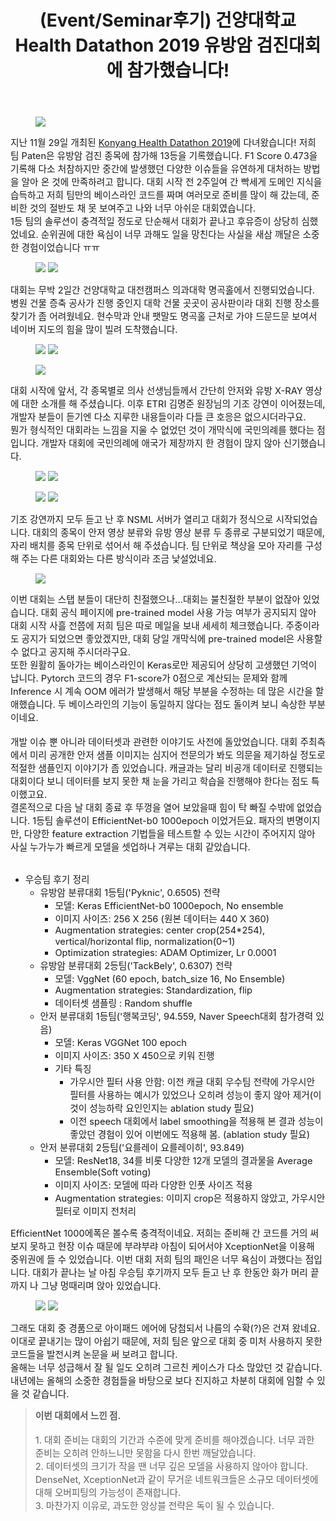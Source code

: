 ﻿---
title: "(Event/Seminar후기) 건양대학교 Health Datathon 2019 유방암 검진대회에 참가했습니다!"
tags: 
  - Machine Learning
  - Deep Learning
  - NAVER NSML
  - Konyang University
  - Competition
categories:
  - Event&Seminar
toc: false
author_profile: false
comments: 
  provider: "disqus"
  disqus:
    shortname: "https-brstar96-github-io"
header:
  teaser: /assets/Images/event/KHD2019/cover_KHD2019.png
---

<figure>
    <a href="/assets/Images/event/KHD2019/20191201_104537.jpg"><img src="/assets/Images/event/KHD2019/20191201_104537.jpg"></a>
</figure>

<span style="font-size:11pt">지난 11월 29일 개최된 [Konyang Health Datathon 2019](https://github.com/khd2019/khd2019)에 다녀왔습니다! 저희 팀 Paten은 유방암 검진 종목에 참가해 13등을 기록했습니다. F1 Score 0.473을 기록해 다소 처참하지만 중간에 발생했던 다양한 이슈들을 유연하게 대처하는 방법을 알아 온 것에 만족하려고 합니다. 대회 시작 전 2주일여 간 빡세게 도메인 지식을 습득하고 저희 팀만의 베이스라인 코드를 짜며 여러모로 준비를 많이 해 갔는데, 준비한 것의 절반도 채 못 보여주고 나와 너무 아쉬운 대회였습니다.<br>
1등 팀의 솔루션이 충격적일 정도로 단순해서 대회가 끝나고 후유증이 상당히 심했었네요. 순위권에 대한 욕심이 너무 과해도 일을 망친다는 사실을 새삼 깨달은 소중한 경험이었습니다 ㅠㅠ
</span>


<figure class="half">
    <a href="/assets/Images/event/KHD2019/comp_schedule.png"><img src="/assets/Images/event/KHD2019/comp_schedule.png"></a>
    <a href="/assets/Images/event/KHD2019/leaderboard.png"><img src="/assets/Images/event/KHD2019/leaderboard.png"></a>
</figure>

<span style="font-size:11pt">
대회는 무박 2일간 건양대학교 대전캠퍼스 의과대학 명곡홀에서 진행되었습니다. 병원 건물 증축 공사가 진행 중인지 대학 건물 곳곳이 공사판이라 대회 진행 장소를 찾기가 좀 어려웠네요. 현수막과 안내 팻말도 명곡홀 근처로 가야 드문드문 보여서 네이버 지도의 힘을 많이 빌려 도착했습니다.   
<br></span>

<figure class="half">
    <a href="/assets/Images/event/KHD2019/20191129_114122.jpg"><img src="/assets/Images/event/KHD2019/20191129_114122.jpg"></a>
    <a href="/assets/Images/event/KHD2019/20191129_114409.jpg"><img src="/assets/Images/event/KHD2019/20191129_114409.jpg"></a>
</figure>

<figure>
    <a href="/assets/Images/event/KHD2019/20191129_140507.jpg"><img src="/assets/Images/event/KHD2019/20191129_140507.jpg"></a>
</figure>

<span style="font-size:11pt">
대회 시작에 앞서, 각 종목별로 의사 선생님들께서 간단히 안저와 유방 X-RAY 영상에 대한 소개를 해 주셨습니다. 이후 ETRI 김명준 원장님의 기조 강연이 이어졌는데, 개발자 분들이 듣기엔 다소 지루한 내용들이라 다들 큰 호응은 없으시더라구요.<br>
뭔가 형식적인 대회라는 느낌을 지울 수 없었던 것이 개막식에 국민의례를 했다는 점입니다. 개발자 대회에 국민의례에 애국가 제창까지 한 경험이 많지 않아 신기했습니다.    
<br></span>

<figure class="half">
    <a href="/assets/Images/event/KHD2019/20191129_130854.jpg"><img src="/assets/Images/event/KHD2019/20191129_130854.jpg"></a>
    <a href="/assets/Images/event/KHD2019/20191130_091056.jpg"><img src="/assets/Images/event/KHD2019/20191130_091056.jpg"></a>
</figure>
<figure class="half">
    <a href="/assets/Images/event/KHD2019/20191130_091051.jpg"><img src="/assets/Images/event/KHD2019/20191130_091051.jpg"></a>
    <a href="/assets/Images/event/KHD2019/20191130_140019.jpg"><img src="/assets/Images/event/KHD2019/20191130_140019.jpg"></a>
</figure>

<span style="font-size:11pt">
기조 강연까지 모두 듣고 난 후 NSML 서버가 열리고 대회가 정식으로 시작되었습니다. 대회의 종목이 안저 영상 분류와 유방 영상 분류 두 종류로 구분되었기 때문에, 자리 배치를 종목 단위로 섞어서 해 주셨습니다. 팀 단위로 책상을 모아 자리를 구성해 주는 다른 대회와는 다른 방식이라 조금 낯설었네요.  
<br></span>

<figure>
    <a href="/assets/Images/event/KHD2019/1575071834225.jpg"><img src="/assets/Images/event/KHD2019/1575071834225.jpg"></a>
</figure>

<span style="font-size:11pt">
이번 대회는 스탭 분들이 대단히 친절했으나...대회는 불친절한 부분이 없잖아 있었습니다. 대회 공식 페이지에 pre-trained model 사용 가능 여부가 공지되지 않아 대회 시작 사흘 전쯤에 저희 팀은 따로 메일을 보내 세세히 체크했습니다. 주중이라도 공지가 되었으면 좋았겠지만, 대회 당일 개막식에 pre-trained model은 사용할 수 없다고 공지해 주시더라구요. <br>
또한 원활히 돌아가는 베이스라인이 Keras로만 제공되어 상당히 고생했던 기억이 납니다. Pytorch 코드의 경우 F1-score가 0점으로 계산되는 문제와 함께 Inference 시 계속 OOM 에러가 발생해서 해당 부분을 수정하는 데 많은 시간을 할애했습니다. 두 베이스라인의 기능이 동일하지 않다는 점도 돌이켜 보니 속상한 부분이네요. <br><br>
개발 이슈 뿐 아니라 데이터셋과 관련한 이야기도 사전에 돌았었습니다. 대회 주최측에서 미리 공개한 안저 샘플 이미지는 심지어 전문의가 봐도 의문을 제기하실 정도로 적절한 샘플인지 이야기가 좀 있었습니다. 캐글과는 달리 비공개 데이터로 진행되는 대회이다 보니 데이터를 보지 못한 채 눈을 가리고 학습을 진행해야 한다는 점도 특이했고요.<br>
결론적으로 다음 날 대회 종료 후 뚜껑을 열어 보았을때 힘이 탁 빠질 수밖에 없었습니다. 1등팀 솔루션이 EfficientNet-b0 1000epoch 이었거든요. 패자의 변명이지만, 다양한 feature extraction 기법들을 테스트할 수 있는 시간이 주어지지 않아 사실 누가누가 빠르게 모델을 셋업하나 겨루는 대회 같았습니다. 
</span><br><br>

* <span style="font-size:11pt">우승팀 후기 정리</span>
    - <span style="font-size:11pt">유방암 분류대회 1등팀('Pyknic', 0.6505) 전략</span>
        - <span style="font-size:11pt">모델: Keras EfficientNet-b0 1000epoch, No ensemble</span>
        - <span style="font-size:11pt">이미지 사이즈: 256 X 256 (원본 데이터는 440 X 360)</span>
        - <span style="font-size:11pt">Augmentation strategies: center crop(254*254), vertical/horizontal flip, normalization(0~1)</span>
        - <span style="font-size:11pt">Optimization strategies: ADAM Optimizer, Lr 0.0001</span>
    - <span style="font-size:11pt">유방암 분류대회 2등팀('TackBely', 0.6307) 전략</span>
        - <span style="font-size:11pt">모델: VggNet (60 epoch, batch_size 16, No Ensemble)</span>
        - <span style="font-size:11pt">Augmentation strategies: Standardization, flip </span>
        - <span style="font-size:11pt">데이터셋 샘플링 : Random shuffle</span>
    - <span style="font-size:11pt">안저 분류대회 1등팀('행복코딩', 94.559, Naver Speech대회 참가경력 있음)</span>
        - <span style="font-size:11pt">모델: Keras VGGNet 100 epoch</span>
        - <span style="font-size:11pt">이미지 사이즈: 350 X 450으로 키워 진행</span>
        - <span style="font-size:11pt">기타 특징</span>
            - <span style="font-size:11pt">가우시안 필터 사용 안함: 이전 캐글 대회 우수팀 전략에 가우시안 필터를 사용하는 예시가 있었으나 오히려 성능이 좋지 않아 제거(이것이 성능하락 요인인지는 ablation study 필요)</span>
            - <span style="font-size:11pt">이전 speech 대회에서 label smoothing을 적용해 본 결과 성능이 좋았던 경험이 있어 이번에도 적용해 봄. (ablation study 필요)</span>
    - <span style="font-size:11pt">안저 분류대회 2등팀('요를레이 요를레이히', 93.849)</span>
        - <span style="font-size:11pt">모델: ResNet18, 34를 비롯 다양한 12개 모델의 결과물을 Average Ensemble(Soft voting)</span>
        - <span style="font-size:11pt">이미지 사이즈: 모델에 따라 다양한 인풋 사이즈 적용</span>
        - <span style="font-size:11pt">Augmentation strategies: 이미지 crop은 적용하지 않았고, 가우시안 필터로 이미지 전처리</span>

<span style="font-size:11pt">
EfficientNet 1000에폭은 볼수록 충격적이네요. 저희는 준비해 간 코드를 거의 써보지 못하고 현장 이슈 때문에 부랴부랴 아침이 되어서야 XceptionNet을 이용해 중위권에 들 수 있었습니다.
이번 대회 저희 팀의 패인은 너무 욕심이 과했다는 점입니다. 대회가 끝나는 날 아침 우승팀 후기까지 모두 듣고 난 후 한동안 화가 머리 끝까지 나 그냥 멍때리며 앉아 있었습니다.   
</span>

<figure class="half">
    <a href="/assets/Images/event/KHD2019/20191130_143553.jpg"><img src="/assets/Images/event/KHD2019/20191130_143553.jpg"></a>
    <a href="/assets/Images/event/KHD2019/20191130_232015.jpg"><img src="/assets/Images/event/KHD2019/20191130_232015.jpg"></a>
</figure>

<span style="font-size:11pt">
그래도 대회 중 경품으로 아이패드 에어에 당첨되서 나름의 수확(?)은 건져 왔네요. 이대로 끝내기는 많이 아쉽기 때문에, 저희 팀은 앞으로 대회 중 미처 사용하지 못한 코드들을 발전시켜 논문을 써 보려고 합니다. <br>
올해는 너무 성급해서 잘 될 일도 오히려 그르친 케이스가 다소 많았던 것 같습니다. 내년에는 올해의 소중한 경험들을 바탕으로 보다 진지하고 차분히 대회에 임할 수 있을 것 같습니다.  
</span>


<Blockquote>
<span style="font-size:11pt">
<b>이번 대회에서 느낀 점.</b><br><br>
1. 대회 준비는 대회의 기간과 수준에 맞게 준비를 해야겠습니다. 너무 과한 준비는 오히려 안하느니만 못함을 다시 한번 깨달았습니다. <br>
2. 데이터셋의 크기가 작을 땐 너무 깊은 모델을 사용하지 않아야 합니다. DenseNet, XceptionNet과 같이 무거운 네트워크들은 소규모 데이터셋에 대해 오버피팅의 가능성이 존재합니다.<br>  
3. 마찬가지 이유로, 과도한 앙상블 전략은 독이 될 수 있습니다.   
</span>
</Blockquote>
